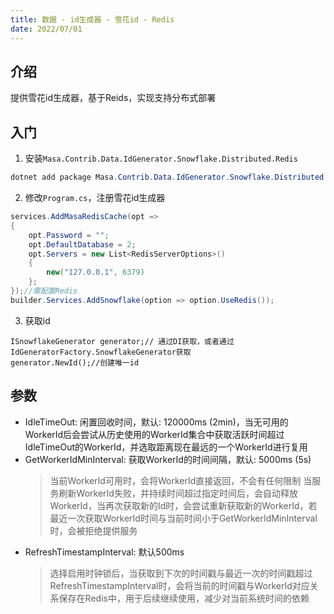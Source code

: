```yaml
---
title: 数据 - id生成器 - 雪花id - Redis
date: 2022/07/01
---
```


## 介绍

提供雪花id生成器，基于Reids，实现支持分布式部署

## 入门

1. 安装`Masa.Contrib.Data.IdGenerator.Snowflake.Distributed.Redis`

``` powershell
dotnet add package Masa.Contrib.Data.IdGenerator.Snowflake.Distributed.Redis
```

2. 修改`Program.cs`，注册雪花id生成器

``` C#
services.AddMasaRedisCache(opt =>
{
    opt.Password = "";
    opt.DefaultDatabase = 2;
    opt.Servers = new List<RedisServerOptions>()
    {
        new("127.0.0.1", 6379)
    };
});//需配置Redis
builder.Services.AddSnowflake(option => option.UseRedis());
```

3. 获取id

 ```
ISnowflakeGenerator generator;// 通过DI获取，或者通过IdGeneratorFactory.SnowflakeGenerator获取
generator.NewId();//创建唯一id
```

## 参数

* IdleTimeOut: 闲置回收时间，默认: 120000ms (2min)，当无可用的WorkerId后会尝试从历史使用的WorkerId集合中获取活跃时间超过IdleTimeOut的WorkerId，并选取距离现在最远的一个WorkerId进行复用
* GetWorkerIdMinInterval: 获取WorkerId的时间间隔，默认: 5000ms (5s)
  > 当前WorkerId可用时，会将WorkerId直接返回，不会有任何限制
  > 当服务刷新WorkerId失败，并持续时间超过指定时间后，会自动释放WorkerId，当再次获取新的Id时，会尝试重新获取新的WorkerId，若最近一次获取WorkerId时间与当前时间小于GetWorkerIdMinInterval时，会被拒绝提供服务
* RefreshTimestampInterval: 默认500ms
  > 选择启用时钟锁后，当获取到下次的时间戳与最近一次的时间戳超过RefreshTimestampInterval时，会将当前的时间戳与WorkerId对应关系保存在Redis中，用于后续继续使用，减少对当前系统时间的依赖